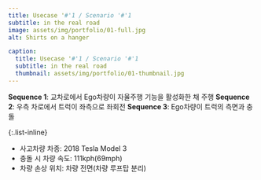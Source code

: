 ```yaml
---
title: Usecase '#'1 / Scenario '#'1
subtitle: in the real road
image: assets/img/portfolio/01-full.jpg
alt: Shirts on a hanger

caption:
  title: Usecase '#'1 / Scenario '#'1
  subtitle: in the real road
  thumbnail: assets/img/portfolio/01-thumbnail.jpg
---
```

**Sequence 1**: 교차로에서 Ego차량이 자율주행 기능을 활성화한 채 주행 
**Sequence 2**: 우측 차로에서 트럭이 좌측으로 좌회전
**Sequence 3**: Ego차량이 트럭의 측면과 충돌

{:.list-inline}
- 사고차량 차종: 2018 Tesla Model 3
- 충돌 시 차량 속도: 111kph(69mph)
- 차량 손상 위치: 차량 전면(차량 루프탑 분리)